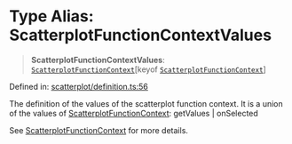 # Type Alias: ScatterplotFunctionContextValues

> **ScatterplotFunctionContextValues**: [`ScatterplotFunctionContext`](ScatterplotFunctionContext.md)\[keyof [`ScatterplotFunctionContext`](ScatterplotFunctionContext.md)\]

Defined in: [scatterplot/definition.ts:56](https://github.com/GeoDaCenter/openassistant/blob/a1bcfdf89aac2d64b3bda9cf92b96ead076def28/packages/echarts/src/scatterplot/definition.ts#L56)

The definition of the values of the scatterplot function context.
It is a union of the values of [ScatterplotFunctionContext](ScatterplotFunctionContext.md): getValues | onSelected

See [ScatterplotFunctionContext](ScatterplotFunctionContext.md) for more details.
